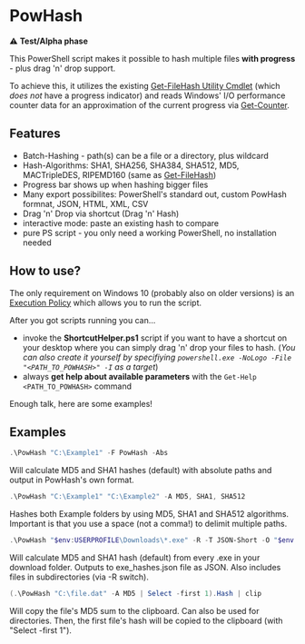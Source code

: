 # PowHash
:warning: **Test/Alpha phase**

This PowerShell script makes it possible to hash multiple files **with progress** - plus drag 'n' drop support.

To achieve this, it utilizes the existing [Get-FileHash Utility Cmdlet](https://technet.microsoft.com/library/dn520872.aspx) (which *does not* have a progress indicator) and reads Windows' I/O performance counter data for an approximation of the current progress via [Get-Counter](https://technet.microsoft.com/library/hh849685.aspx).

## Features

- Batch-Hashing - path(s) can be a file or a directory, plus wildcard
- Hash-Algorithms: SHA1, SHA256, SHA384, SHA512, MD5, MACTripleDES, RIPEMD160 (same as [Get-FileHash](https://technet.microsoft.com/library/dn520872.aspx))
- Progress bar shows up when hashing bigger files
- Many export possibilites: PowerShell's standard out, custom PowHash formnat, JSON, HTML, XML, CSV
- Drag 'n' Drop via shortcut (Drag 'n' Hash)
- interactive mode: paste an existing hash to compare
- pure PS script - you only need a working PowerShell, no installation needed

## How to use?

The only requirement on Windows 10 (probably also on older versions) is an [Execution Policy](https://technet.microsoft.com/library/hh847748.aspx) which allows you to run the script.

After you got scripts running you can...
- invoke the **ShortcutHelper.ps1** script if you want to have a shortcut on your desktop where you can simply drag 'n' drop your files to hash. (*You can also create it yourself by specifiying `powershell.exe -NoLogo -File "<PATH_TO_POWHASH>" -I` as a target*)
- always **get help about available parameters** with the `Get-Help <PATH_TO_POWHASH>` command

Enough talk, here are some examples!
## Examples

```powershell
.\PowHash "C:\Example1" -F PowHash -Abs
```
Will calculate MD5 and SHA1 hashes (default) with absolute paths and output in PowHash's own format.

```powershell
.\PowHash "C:\Example1" "C:\Example2" -A MD5, SHA1, SHA512
```
Hashes both Example folders by using MD5, SHA1 and SHA512 algorithms.
Important is that you use a space (not a comma!) to delimit multiple paths.

```powershell
.\PowHash "$env:USERPROFILE\Downloads\*.exe" -R -T JSON-Short -O "$env:USERPROFILE\Downloads\exe_hashes.json"
```
Will calculate MD5 and SHA1 hash (default) from every .exe in your download folder.
Outputs to exe_hashes.json file as JSON. Also includes files in subdirectories (via -R switch).

```powershell
(.\PowHash "C:\file.dat" -A MD5 | Select -first 1).Hash | clip
```
Will copy the file's MD5 sum to the clipboard.
Can also be used for directories. Then, the first file's hash will be copied to the clipboard (with "Select -first 1").
